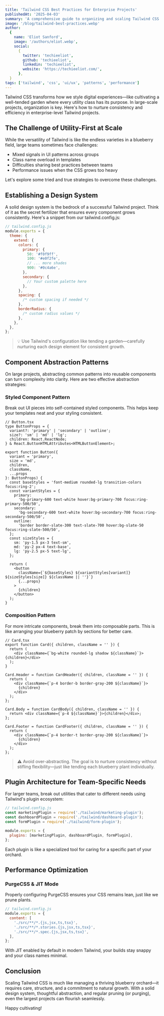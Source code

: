 ```yaml
---
title: 'Tailwind CSS Best Practices for Enterprise Projects'
publishedAt: '2025-04-03'
summary: 'A comprehensive guide to organizing and scaling Tailwind CSS in large enterprise applications with component patterns and performance optimization.'
image: '/blog/tailwind-best-practices.webp'
author:
  {
    name: 'Eliot Sanford',
    image: '/authors/eliot.webp',
    social:
      {
        twitter: 'techieeliot',
        github: 'techieeliot',
        linkedin: 'techieeliot',
        website: 'https://techieeliot.com/',
      },
  }
tags: ['tailwind', 'css', 'ui/ux', 'patterns', 'performance']
---
```


Tailwind CSS transforms how we style digital experiences—like cultivating a well-tended garden where every utility class has its purpose.
In large-scale projects, organization is key. Here's how to nurture consistency and efficiency in enterprise-level Tailwind projects.

## The Challenge of Utility-First at Scale

While the versatility of Tailwind is like the endless varieties in a blueberry field, large teams sometimes face challenges:

- Mixed signals in UI patterns across groups
- Class name overload in templates
- Difficulties sharing best practices between teams
- Performance issues when the CSS grows too heavy

Let's explore some tried and true strategies to overcome these challenges.

## Establishing a Design System

A solid design system is the bedrock of a successful Tailwind project. Think of it as the secret fertilizer that ensures every component grows consistently. Here's a snippet from our tailwind.config.js:

```js
// tailwind.config.js
module.exports = {
  theme: {
    extend: {
      colors: {
        primary: {
          50: '#f0f9ff',
          100: '#e0f2fe',
          // ... more shades
          900: '#0c4a6e',
        },
        secondary: {
          // Your custom palette here
        },
      },
      spacing: {
        /* custom spacing if needed */
      },
      borderRadius: {
        /* custom radius values */
      },
    },
  },
};
```

> 💡 Use Tailwind's configuration like tending a garden—carefully nurturing each design element for consistent growth.

## Component Abstraction Patterns

On large projects, abstracting common patterns into reusable components can turn complexity into clarity. Here are two effective abstraction strategies:

### Styled Component Pattern

Break out UI pieces into self-contained styled components. This helps keep your templates neat and your styling consistent.

```tsx
// Button.tsx
type ButtonProps = {
  variant?: 'primary' | 'secondary' | 'outline';
  size?: 'sm' | 'md' | 'lg';
  children: React.ReactNode;
} & React.ButtonHTMLAttributes<HTMLButtonElement>;

export function Button({
  variant = 'primary',
  size = 'md',
  children,
  className,
  ...props
}: ButtonProps) {
  const baseStyles = 'font-medium rounded-lg transition-colors focus:ring-2';
  const variantStyles = {
    primary:
      'bg-primary-600 text-white hover:bg-primary-700 focus:ring-primary-500/50',
    secondary:
      'bg-secondary-600 text-white hover:bg-secondary-700 focus:ring-secondary-500/50',
    outline:
      'border border-slate-300 text-slate-700 hover:bg-slate-50 focus:ring-slate-500/50',
  };
  const sizeStyles = {
    sm: 'py-1.5 px-3 text-sm',
    md: 'py-2 px-4 text-base',
    lg: 'py-2.5 px-5 text-lg',
  };

  return (
    <button
      className={`${baseStyles} ${variantStyles[variant]} ${sizeStyles[size]} ${className || ''}`}
      {...props}
    >
      {children}
    </button>
  );
}
```

### Composition Pattern

For more intricate components, break them into composable parts. This is like arranging your blueberry patch by sections for better care.

```tsx
// Card.tsx
export function Card({ children, className = '' }) {
  return (
    <div className={`bg-white rounded-lg shadow ${className}`}>{children}</div>
  );
}

Card.Header = function CardHeader({ children, className = '' }) {
  return (
    <div className={`p-4 border-b border-gray-200 ${className}`}>
      {children}
    </div>
  );
};

Card.Body = function CardBody({ children, className = '' }) {
  return <div className={`p-4 ${className}`}>{children}</div>;
};

Card.Footer = function CardFooter({ children, className = '' }) {
  return (
    <div className={`p-4 border-t border-gray-200 ${className}`}>
      {children}
    </div>
  );
};
```

> ⚠️ Avoid over-abstracting. The goal is to nurture consistency without stifling flexibility—just like tending each blueberry plant individually.

## Plugin Architecture for Team-Specific Needs

For larger teams, break out utilities that cater to different needs using Tailwind's plugin ecosystem:

```js
// tailwind.config.js
const marketingPlugin = require('./tailwind/marketing-plugin');
const dashboardPlugin = require('./tailwind/dashboard-plugin');
const formPlugin = require('./tailwind/form-plugin');

module.exports = {
  plugins: [marketingPlugin, dashboardPlugin, formPlugin],
};
```

Each plugin is like a specialized tool for caring for a specific part of your orchard.

## Performance Optimization

### PurgeCSS & JIT Mode

Properly configuring PurgeCSS ensures your CSS remains lean, just like we prune plants.

```js
// tailwind.config.js
module.exports = {
  content: [
    './src/**/*.{js,jsx,ts,tsx}',
    './src/**/*.stories.{js,jsx,ts,tsx}',
    './src/**/*.spec.{js,jsx,ts,tsx}',
  ],
};
```

With JIT enabled by default in modern Tailwind, your builds stay snappy and your class names minimal.

## Conclusion

Scaling Tailwind CSS is much like managing a thriving blueberry orchard—it requires care, structure, and a commitment to natural growth. With a solid design system, thoughtful abstraction, and regular pruning (or purging), even the largest projects can flourish seamlessly.

Happy cultivating!
